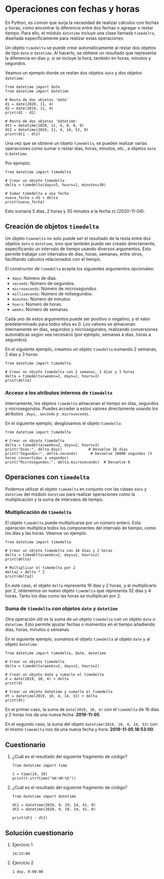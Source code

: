 # Operaciones con fechas y horas

En Python, es común que surja la necesidad de realizar cálculos con fechas y horas, como encontrar la diferencia entre dos fechas o agregar o restar tiempo. Para ello, el módulo `datetime` incluye una clase llamada `timedelta`, diseñada específicamente para realizar estas operaciones.

Un objeto `timedelta` se puede crear automáticamente al restar dos objetos de tipo `date` o `datetime`. Al hacerlo, se obtiene un resultado que representa la diferencia en días y, si se incluye la hora, también en horas, minutos y segundos.

Veamos un ejemplo donde se restan dos objetos `date` y dos objetos `datetime`:

```
from datetime import date
from datetime import datetime

# Resta de dos objetos 'date'
d1 = date(2020, 11, 4)
d2 = date(2019, 11, 4)
print(d1 - d2)

# Resta de dos objetos 'datetime'
dt1 = datetime(2020, 11, 4, 0, 0, 0)
dt2 = datetime(2019, 11, 4, 14, 53, 0)
print(dt1 - dt2)
```

Una vez que se obtiene un objeto `timedelta`, se pueden realizar varias operaciones como sumar o restar días, horas, minutos, etc., a objetos `date` o `datetime`.

Por ejemplo:

```
from datetime import timedelta

# Crear un objeto timedelta
delta = timedelta(days=5, hours=2, minutes=30)

# Sumar timedelta a una fecha
nueva_fecha = d1 + delta
print(nueva_fecha)
```

Esto sumaría 5 días, 2 horas y 30 minutos a la fecha `d1` (2020-11-04).

## Creación de objetos `timedelta`

Un objeto `timedelta` no solo puede ser el resultado de la resta entre dos objetos `date` o `datetime`, sino que también puede ser creado directamente, especificando un intervalo de tiempo usando diversos argumentos. Esto permite trabajar con intervalos de días, horas, semanas, entre otros, facilitando cálculos relacionados con el tiempo.

El constructor de `timedelta` acepta los siguientes argumentos opcionales:
- `days`: Número de días.
- `seconds`: Número de segundos.
- `microseconds`: Número de microsegundos.
- `milliseconds`: Número de milisegundos.
- `minutes`: Número de minutos.
- `hours`: Número de horas.
- `weeks`: Número de semanas.

Cada uno de estos argumentos puede ser positivo o negativo, y el valor predeterminado para todos ellos es 0. Los valores se almacenan internamente en días, segundos y microsegundos, realizando conversiones automáticas según sea necesario (por ejemplo, semanas a días, horas a segundos).

En el siguiente ejemplo, creamos un objeto `timedelta` sumando 2 semanas, 2 días y 3 horas:

```
from datetime import timedelta

# Crear un objeto timedelta con 2 semanas, 2 días y 3 horas
delta = timedelta(weeks=2, days=2, hours=3)
print(delta)
```

### Acceso a los atributos internos de `timedelta`

Internamente, los objetos `timedelta` almacenan el tiempo en días, segundos y microsegundos. Puedes acceder a estos valores directamente usando los atributos `.days`, `.seconds` y `.microseconds`.

En el siguiente ejemplo, desglosamos el objeto `timedelta`:

```
from datetime import timedelta

# Crear un objeto timedelta
delta = timedelta(weeks=2, days=2, hours=3)
print("Días:", delta.days)            # Devuelve 16 días
print("Segundos:", delta.seconds)      # Devuelve 10800 segundos (3 horas convertidas a segundos)
print("Microsegundos:", delta.microseconds)  # Devuelve 0
```

## Operaciones con `timedelta`

Podemos utilizar el objeto `timedelta` en conjunto con las clases `date` y `datetime` del módulo `datetime` para realizar operaciones como la multiplicación y la suma de intervalos de tiempo.

### Multiplicación de `timedelta`

El objeto `timedelta` puede multiplicarse por un número entero. Esta operación multiplica todos los componentes del intervalo de tiempo, como los días y las horas. Veamos un ejemplo:

```
from datetime import timedelta

# Crear un objeto timedelta con 16 días y 2 horas
delta = timedelta(weeks=2, days=2, hours=2)
print(delta)

# Multiplicar el timedelta por 2
delta2 = delta * 2
print(delta2)
```
En este caso, el objeto `delta` representa 16 días y 2 horas, y al multiplicarlo por 2, obtenemos un nuevo objeto `timedelta` que representa 32 días y 4 horas. Tanto los días como las horas se multiplican por 2.

### Suma de `timedelta` con objetos `date` y `datetime`

Otra operación útil es la suma de un objeto `timedelta` con un objeto `date` o `datetime`. Esto permite ajustar fechas o momentos en el tiempo añadiendo días, horas, minutos o semanas.

En el siguiente ejemplo, sumamos el objeto `timedelta` al objeto `date` y al objeto `datetime`:

```
from datetime import timedelta, date, datetime

# Crear un objeto timedelta
delta = timedelta(weeks=2, days=2, hours=2)

# Crear un objeto date y sumarle el timedelta
d = date(2019, 10, 4) + delta
print(d)

# Crear un objeto datetime y sumarle el timedelta
dt = datetime(2019, 10, 4, 14, 53) + delta
print(dt)
```

En el primer caso, la suma de `date(2019, 10, 4)` con el `timedelta` de 16 días y 2 horas nos da una nueva fecha: **2019-11-05**.

En el segundo caso, la suma del objeto `datetime(2019, 10, 4, 14, 53)` con el mismo `timedelta` nos da una nueva fecha y hora: **2019-11-05 18:53:00**.

## Cuestionario

1. ¿Cuál es el resultado del siguiente fragmento de código?
    ```
    from datetime import time

    t = time(14, 39)
    print(t.strftime("%H:%M:%S"))
    ```

2. ¿Cuál es el resultado del siguiente fragmento de código?
    ```
    from datetime import datetime

    dt1 = datetime(2020, 9, 29, 14, 41, 0)
    dt2 = datetime(2020, 9, 28, 14, 41, 0)

    print(dt1 - dt2)
    ```
## Solución cuestionario

1. Ejercicio 1

    `14:53:00`

2. Ejercicio 2

    `1 day, 0:00:00`